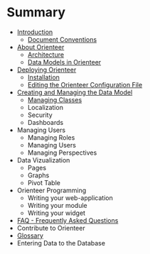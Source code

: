 # Summary

* [Introduction](README.md)
   * [Document Conventions](conventions.md)
* [About Orienteer](about_orienteer.md)
   * [Architecture](architecture.md)
   * [Data Models in Orienteer](data_models_in_orienteer.md)
* [Deploying Orienteer](getting_started.md)
   * [Installation](installation.md)
   * [Editing the Orienteer Configuration File](editing_the_orienteer_configuration_file.md)
* [Creating and Managing the Data Model](creating_and_managing_the_data_model.md)
   * [Managing Classes](managing_classes.md)
   * Localization
   * Security
   * Dashboards
* Managing Users
   * Managing Roles
   * Managing Users
   * Managing Perspectives
* Data Vizualization
   * Pages
   * Graphs
   * Pivot Table
* Orienteer Programming
   * Writing your web-application
   * Writing your module
   * Writing your widget
* [FAQ - Frequently Asked Questions](faq.md)
* Contribute to Orienteer
* [Glossary](GLOSSARY.md)
* Entering Data to the Database

